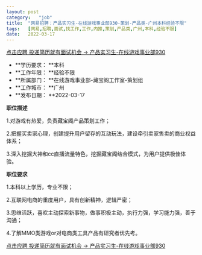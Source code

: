 ```yaml
---
layout:	post
category:	"job"
title:	"网易招聘：产品实习生-在线游戏事业部930-策划-产品类-广州本科经验不限"
tags:	[网易,招聘,面试,找工作,工作,内推,策划,产品类,广州,本科,经验不限]
date:	2022-03-17
---
```


[点击应聘 投递简历就有面试机会 ->  产品实习生-在线游戏事业部930](http://mobile.bole.netease.com/bole/boleDetail?id=34748&employeeId=346f03c3cda5f04c&key=all)



- **学历要求： **本科
- **工作年限： **经验不限
- **所属部门： **在线游戏事业部-藏宝阁工作室-策划组
- **工作城市： **广州
- **发布日期： **2022-03-17



**职位描述**

1.对游戏有热爱，负责藏宝阁产品策划工作；

2.把握买卖家心理，创建提升用户留存的互动玩法，建设牵引卖家售卖的商业权益体系；

3.深入挖掘大神和cc直播流量特色，挖掘藏宝阁结合模式，为用户提供极佳体验。







**职位要求**

1.本科以上学历，专业不限；

2.互联网电商的重度用户，具有创新精神，逻辑严密；

3.思维活跃，喜欢主动探索新事物，做事积极主动，执行力强，学习能力强，善于沟通；

4.了解MMO类游戏or对电商类工具产品有研究者优先考。



[点击应聘 投递简历就有面试机会 ->  产品实习生-在线游戏事业部930](http://mobile.bole.netease.com/bole/boleDetail?id=34748&employeeId=346f03c3cda5f04c&key=all)